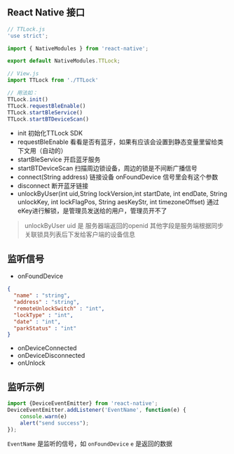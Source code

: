 ## React Native 接口
```javascript
// TTLock.js
'use strict';

import { NativeModules } from 'react-native';

export default NativeModules.TTLock;

// View.js
import TTLock from './TTLock'

// 用法如：
TTLock.init()
TTLock.requestBleEnable()
TTLock.startBleService()
TTLock.startBTDeviceScan()

```
- init 初始化TTLock SDK
- requestBleEnable 看看是否有蓝牙，如果有应该会设置到静态变量里留给类下文用（自动的）
- startBleService 开启蓝牙服务
- startBTDeviceScan 扫描周边锁设备，周边的锁是不间断广播信号
- connect(String address) 链接设备 onFoundDevice 信号里会有这个参数
- disconnect 断开蓝牙链接
- unlockByUser(int uid,String lockVersion,int startDate, int endDate, String unlockKey, int lockFlagPos, String aesKeyStr, int timezoneOffset) 通过eKey进行解锁，是管理员发送给的用户，管理员开不了
> unlockByUser uid 是 服务器端返回的openid 其他字段是服务端根据同步关联锁具列表后下发给客户端的设备信息

## 监听信号
- onFoundDevice
```json
{
  "name" : "string",
  "address" : "string",
  "remoteUnlockSwitch" : "int",
  "lockType" : "int",
  "date" : "int",
  "parkStatus" : "int"
}
```
- onDeviceConnected
- onDeviceDisconnected
- onUnlock

## 监听示例
```javascript
import {DeviceEventEmitter} from 'react-native';
DeviceEventEmitter.addListener('EventName', function(e) {
    console.warn(e)
    alert("send success");
});
```
`EventName` 是监听的信号，如 `onFoundDevice`
`e` 是返回的数据
